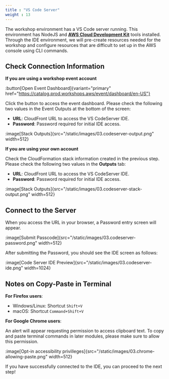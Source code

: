 ```yaml
---
title : "VS Code Server"
weight : 13
---
```


The workshop environment has a VS Code server running. This environment has NodeJS and **[AWS Cloud Development Kit](https://aws.amazon.com/cdk/)** tools installed. Through the IDE environment, we will pre-create resources needed for the workshop and configure resources that are difficult to set up in the AWS console using CLI commands.

## Check Connection Information

**If you are using a workshop event account**

:button[Open Event Dashboard]{variant="primary" href="https://catalog.prod.workshops.aws/event/dashboard/en-US"}

Click the button to access the event dashboard. Please check the following two values in the Event Outputs at the bottom of the screen:
  - **URL**: CloudFront URL to access the VS CodeServer IDE.
  - **Password**: Password required for initial IDE access.

  :image[Stack Outputs]{src="/static/images/03.codeserver-output.png" width=512}

**If you are using your own account**

Check the CloudFormation stack information created in the previous step. Please check the following two values in the **Outputs** tab:
  - **URL**: CloudFront URL to access the VS CodeServer IDE.
  - **Password**: Password required for initial IDE access.

  :image[Stack Outputs]{src="/static/images/03.codeserver-stack-output.png" width=512}

## Connect to the Server

When you access the URL in your browser, a Password entry screen will appear.

:image[Submit Passcode]{src="/static/images/03.codeserver-password.png" width=512}

After submitting the Password, you should see the IDE screen as follows:

:image[Code Server IDE Preview]{src="/static/images/03.codeserver-ide.png" width=1024}

## Notes on Copy-Paste in Terminal

**For Firefox users**:
  - Windows/Linux: Shortcut `Shift+V`
  - macOS: Shortcut `Command+Shift+V`


**For Google Chrome users**: 

An alert will appear requesting permission to access clipboard text. To copy and paste terminal commands in later modules, please make sure to allow this permission.

:image[Opt-in accessibility privilleges]{src="/static/images/03.chrome-allowing-paste.png" width=512}


If you have successfully connected to the IDE, you can proceed to the next step!